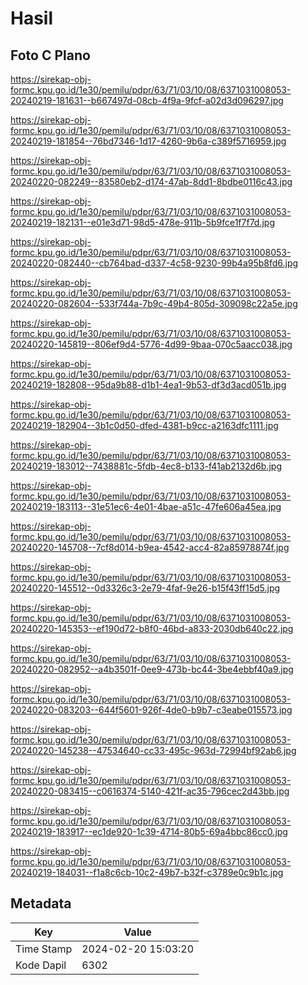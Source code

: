 # Hasil

## Foto C Plano

https://sirekap-obj-formc.kpu.go.id/1e30/pemilu/pdpr/63/71/03/10/08/6371031008053-20240219-181631--b667497d-08cb-4f9a-9fcf-a02d3d096297.jpg

https://sirekap-obj-formc.kpu.go.id/1e30/pemilu/pdpr/63/71/03/10/08/6371031008053-20240219-181854--76bd7346-1d17-4260-9b6a-c389f5716959.jpg

https://sirekap-obj-formc.kpu.go.id/1e30/pemilu/pdpr/63/71/03/10/08/6371031008053-20240220-082249--83580eb2-d174-47ab-8dd1-8bdbe0116c43.jpg

https://sirekap-obj-formc.kpu.go.id/1e30/pemilu/pdpr/63/71/03/10/08/6371031008053-20240219-182131--e01e3d71-98d5-478e-911b-5b9fce1f7f7d.jpg

https://sirekap-obj-formc.kpu.go.id/1e30/pemilu/pdpr/63/71/03/10/08/6371031008053-20240220-082440--cb764bad-d337-4c58-9230-99b4a95b8fd6.jpg

https://sirekap-obj-formc.kpu.go.id/1e30/pemilu/pdpr/63/71/03/10/08/6371031008053-20240220-082604--533f744a-7b9c-49b4-805d-309098c22a5e.jpg

https://sirekap-obj-formc.kpu.go.id/1e30/pemilu/pdpr/63/71/03/10/08/6371031008053-20240220-145819--806ef9d4-5776-4d99-9baa-070c5aacc038.jpg

https://sirekap-obj-formc.kpu.go.id/1e30/pemilu/pdpr/63/71/03/10/08/6371031008053-20240219-182808--95da9b88-d1b1-4ea1-9b53-df3d3acd051b.jpg

https://sirekap-obj-formc.kpu.go.id/1e30/pemilu/pdpr/63/71/03/10/08/6371031008053-20240219-182904--3b1c0d50-dfed-4381-b9cc-a2163dfc1111.jpg

https://sirekap-obj-formc.kpu.go.id/1e30/pemilu/pdpr/63/71/03/10/08/6371031008053-20240219-183012--7438881c-5fdb-4ec8-b133-f41ab2132d6b.jpg

https://sirekap-obj-formc.kpu.go.id/1e30/pemilu/pdpr/63/71/03/10/08/6371031008053-20240219-183113--31e51ec6-4e01-4bae-a51c-47fe606a45ea.jpg

https://sirekap-obj-formc.kpu.go.id/1e30/pemilu/pdpr/63/71/03/10/08/6371031008053-20240220-145708--7cf8d014-b9ea-4542-acc4-82a85978874f.jpg

https://sirekap-obj-formc.kpu.go.id/1e30/pemilu/pdpr/63/71/03/10/08/6371031008053-20240220-145512--0d3326c3-2e79-4faf-9e26-b15f43ff15d5.jpg

https://sirekap-obj-formc.kpu.go.id/1e30/pemilu/pdpr/63/71/03/10/08/6371031008053-20240220-145353--ef190d72-b8f0-46bd-a833-2030db640c22.jpg

https://sirekap-obj-formc.kpu.go.id/1e30/pemilu/pdpr/63/71/03/10/08/6371031008053-20240220-082952--a4b3501f-0ee9-473b-bc44-3be4ebbf40a9.jpg

https://sirekap-obj-formc.kpu.go.id/1e30/pemilu/pdpr/63/71/03/10/08/6371031008053-20240220-083203--644f5601-926f-4de0-b9b7-c3eabe015573.jpg

https://sirekap-obj-formc.kpu.go.id/1e30/pemilu/pdpr/63/71/03/10/08/6371031008053-20240220-145238--47534640-cc33-495c-963d-72994bf92ab6.jpg

https://sirekap-obj-formc.kpu.go.id/1e30/pemilu/pdpr/63/71/03/10/08/6371031008053-20240220-083415--c0616374-5140-421f-ac35-796cec2d43bb.jpg

https://sirekap-obj-formc.kpu.go.id/1e30/pemilu/pdpr/63/71/03/10/08/6371031008053-20240219-183917--ec1de920-1c39-4714-80b5-69a4bbc86cc0.jpg

https://sirekap-obj-formc.kpu.go.id/1e30/pemilu/pdpr/63/71/03/10/08/6371031008053-20240219-184031--f1a8c6cb-10c2-49b7-b32f-c3789e0c9b1c.jpg


## Metadata

| Key        | Value               |
| ---------- | ------------------- |
| Time Stamp | 2024-02-20 15:03:20 |
| Kode Dapil | 6302                |



